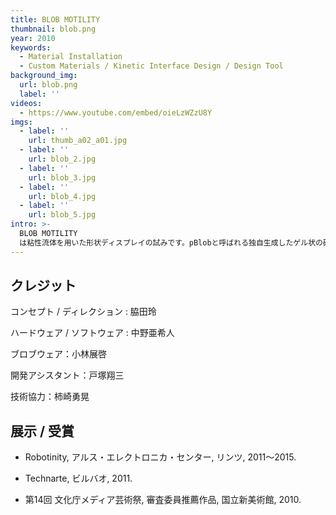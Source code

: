 ```yaml
---
title: BLOB MOTILITY
thumbnail: blob.png
year: 2010
keywords:
  - Material Installation
  - Custom Materials / Kinetic Interface Design / Design Tool
background_img:
  url: blob.png
  label: ''
videos:
  - https://www.youtube.com/embed/oieLzWZzU8Y
imgs:
  - label: ''
    url: thumb_a02_a01.jpg
  - label: ''
    url: blob_2.jpg
  - label: ''
    url: blob_3.jpg
  - label: ''
    url: blob_4.jpg
  - label: ''
    url: blob_5.jpg
intro: >-
  BLOB MOTILITY
  は粘性流体を用いた形状ディスプレイの試みです。pBlobと呼ばれる独自生成したゲル状の磁性流体を用いて、幾何的かつ位相的にその形態をプログラムできる環境を構築しました。ユーザはCGにおけるメタボールのように有機的な形状の変化を実空間で体験することができます。制御ハードウェアはハニカム構造に配置された64個の電磁石によって構成されており、これらのON/OFFとPWM制御によってpBlobの多様な変形とアニメーションを実現しています。pBlobの生成方法、メカニズムの詳細、変形の操作言語、この新しい素材を用いたいくつかのアプリケーションも提案しています。
---
```




## クレジット

コンセプト / ディレクション : 脇田玲

ハードウェア / ソフトウェア : 中野亜希人

ブロブウェア：小林展啓

開発アシスタント：戸塚翔三

技術協力：柿崎勇晃 

## 展示 / 受賞

- Robotinity, アルス・エレクトロニカ・センター, リンツ, 2011〜2015.

- Technarte, ビルバオ, 2011.

- 第14回 文化庁メディア芸術祭, 審査委員推薦作品, 国立新美術館, 2010.
